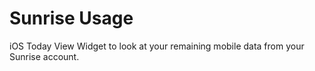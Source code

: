 # Sunrise Usage
iOS Today View Widget to look at your remaining mobile data from your Sunrise account.
